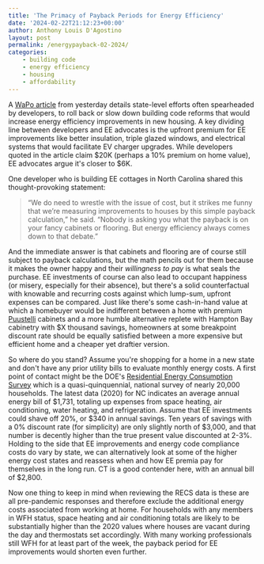 ```yaml
---
title: 'The Primacy of Payback Periods for Energy Efficiency'
date: '2024-02-22T21:12:23+00:00'
author: Anthony Louis D'Agostino
layout: post
permalink: /energypayback-02-2024/
categories:
    - building code
    - energy efficiency
    - housing
    - affordability
---
```


A [WaPo article](https://www.washingtonpost.com/climate-environment/2024/02/21/homebuilders-energy-efficiency-climate/) from yesterday details state-level efforts often spearheaded by developers, to roll back or slow down building code reforms that would increase energy efficiency improvements in new housing. A key dividing line between developers and EE advocates is the upfront premium for EE improvements like better insulation, triple glazed windows, and electrical systems that would facilitate EV charger upgrades. While developers quoted in the article claim $20K (perhaps a 10% premium on home value), EE advocates argue it's closer to $6K. 

One developer who is building EE cottages in North Carolina shared this thought-provoking statement: 

> “We do need to wrestle with the issue of cost, but it strikes me funny that we’re measuring improvements to houses by this simple payback calculation,” he said. “Nobody is asking you what the payback is on your fancy cabinets or flooring. But energy efficiency always comes down to that debate.”

And the immediate answer is that cabinets and flooring are of course still subject to payback calculations, but the math pencils out for them because it makes the owner happy and their *willingness to pay* is what seals the purchase. EE investments of course can also lead to occupant happiness (or misery, especially for their absence), but there's a solid counterfactual with knowable and recurring costs against which lump-sum, upfront expenses can be compared. Just like there's some cash-in-hand value at which a homebuyer would be indifferent between a home with premium [Puustelli](https://puustelliusa.com/) cabinets and a more humble alternative replete with Hampton Bay cabinetry with $X thousand savings, homeowners at some breakpoint discount rate should be equally satisfied between a more expensive but efficient home and a cheaper yet draftier version. 

So where do you stand? Assume you're shopping for a home in a new state and don't have any prior utility bills to evaluate monthly energy costs. A first point of contact might be the DOE's [Residential Energy Consumption Survey](https://www.eia.gov/consumption/residential/data/2020/index.php?view=state) which is a quasi-quinquennial, national survey of nearly 20,000 households. The latest data (2020) for NC indicates an average annual energy bill of $1,731, totaling up expenses from space heating, air conditioning, water heating, and refrigeration. Assume that EE investments could shave off 20%, or $340 in annual savings. Ten years of savings with a 0% discount rate (for simplicity) are only slightly north of $3,000, and that number is decently higher than the true present value discounted at 2-3%. Holding to the side that EE improvements and energy code compliance costs do vary by state, we can alternatively look at some of the higher energy cost states and reassess when and how EE premia pay for themselves in the long run. CT is a good contender here, with an annual bill of $2,800. 

Now one thing to keep in mind when reviewing the RECS data is these are all pre-pandemic responses and therefore exclude the additional energy costs associated from working at home. For households with any members in WFH status, space heating and air conditioning totals are likely to be substantially higher than the 2020 values where houses are vacant during the day and thermostats set accordingly. With many working professionals still WFH for at least part of the week, the payback period for EE improvements would shorten even further.   
